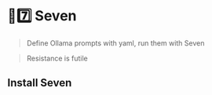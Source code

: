 # 🤖7️⃣ Seven
> Define Ollama prompts with yaml, run them with Seven

> Resistance is futile

## Install Seven
